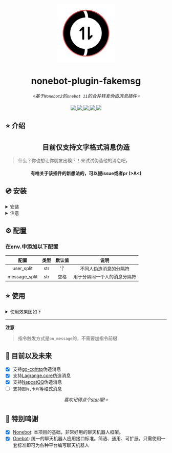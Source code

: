 
<div align="center">
    <a href="https://onebot.adapters.nonebot.dev">
      <img src="./res/logo.png" width="180" height="180" alt="OnebotLogo">
    </a>
  </div>
</div>


<div align="center">

# nonebot-plugin-fakemsg

_⭐基于`Nonebot2`的`onebot 11`的合并转发伪造消息插件⭐_

<a href="https://www.python.org/downloads/release/python-390/" class="badge">
<img src="https://img.shields.io/badge/python-3.8+-blue">
</a>
<a href="" class="badge">
<img src="https://img.shields.io/badge/QQ-1141538825-yellow">
</a>
<a href="https://github.com/Cvandia/nonebot-plugin-fakemsg/blob/main/LICENSE" class="badge">
<img src="https://img.shields.io/badge/license-MIT-blue">
</a>
<a href="https://v2.nonebot.dev/" class="badge">
<img src="https://img.shields.io/badge/nonebot2-2.0.0+-red">
</a>
<a href="https://onebot.adapters.nonebot.dev" class="badge">
<img src="https://img.shields.io/badge/Onebot%2011-2.2.4+-green">
</a>
</div>

## ⭐ 介绍

<div align="center">  

## 目前仅支持文字格式消息伪造
</div>

> 什么？你也想让你朋友出糗？！来试试伪造他的消息吧，



<div align="center">

#### 有啥关于该插件的新想法的，可以提issue或者pr (>A<)

</div>

## 💿 安装

<details>
<summary>安装</summary>

pip 安装

```
pip install nonebot-plugin-fakemsg
```
- 在nonebot的pyproject.toml中的plugins = ["xxx"]添加此插件

nb-cli安装

```
nb plugin install nonebot-plugin-fakemsg -U
```

git clone安装(不推荐)

- 运行
`git clone https://github.com/Cvandia/nonebot-plugin-fakemsg`
- 在运行处
把文件夹`nonebot-plugin-fakemsg`复制到bot根目录下的`src/plugins`(或者你创建bot时的其他名称`xxx/plugins`)

 
 </details>
 
 <details>
 <summary>注意</summary>
 
 推荐镜像站下载
  
 清华源```https://pypi.tuna.tsinghua.edu.cn/simple```
 
 阿里源```https://mirrors.aliyun.com/pypi/simple/```

</details>


## ⚙️ 配置
### 在env.中添加以下配置

|     配置      | 类型  | 默认值 |             说明             |
| :-----------: | :---: | :----: | :--------------------------: |
|  user_split   |  str  |  '\|'  |    不同人伪造消息的分隔符    |
| message_split |  str  |  空格  | 用于分隔同一个人的消息分隔符 |

## ⭐ 使用
<details>
<summary>使用效果图如下</summary>

> 指令如下

![效果图1](./res/test_1.jpg)

> 效果如下

![效果图2](./res/test_2.jpg)

[!note]
> 支持识别`@xxx`的消息,如`@群友1 说你好啊|@群友2 我很好！`

</details>

---

**注意**
> 指令触发方式是`on_message`的，不需要加指令前缀

## 🌙 目前以及未来
 - [x] 支持[go-cqhttp](https://github.com/Mrs4s/go-cqhttp)伪造消息
 - [x] 支持[Lagrange.core](https://github.com/LagrangeDev/Lagrange.Core)伪造消息
 - [x] 支持[NapcatQQ](https://github.com/NapNeko/NapCatQQ)伪造消息
 - [ ] 支持`图片,卡片`等格式消息

<div align="center">

_喜欢记得点个[star](https://www.baidu.com)哦!⭐_

</div>

## 💝 特别鸣谢

- [x] [Nonebot](https://github.com/nonebot/nonebot2): 本项目的基础，非常好用的聊天机器人框架。
- [x] [Onebot](https://onebot.dev/): 统一的聊天机器人应用接口标准。简洁、通用、可扩展，只需使用一套标准即可为各种平台编写聊天机器人

